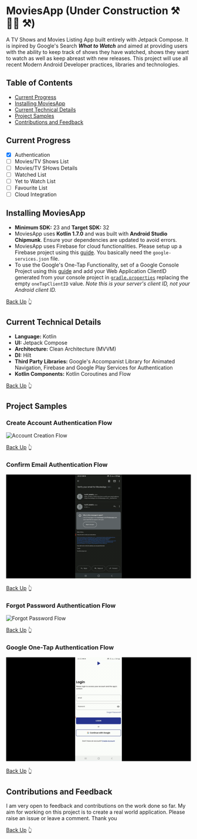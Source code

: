 # MoviesApp (Under Construction :hammer_and_pick: :construction_worker_man: :hammer_and_pick:)
A TV Shows and Movies Listing App built entirely with Jetpack Compose. It is inpired by Google's Search ***What to Watch*** and aimed at providing users with the ability to keep track of shows they have watched, shows they want to watch as well as keep abreast with new releases.
This project will use all recent Modern Android Developer practices, libraries and technologies.

## Table of Contents
- [Current Progress](https://github.com/jilhenryx/MoviesApp#current-progress)
- [Installing MoviesApp](https://github.com/jilhenryx/MoviesApp#installing-moviesapp)
- [Current Technical Details](https://github.com/jilhenryx/MoviesApp#current-technical-details)
- [Project Samples](https://github.com/jilhenryx/MoviesApp#project-samples)
- [Contributions and Feedback](https://github.com/jilhenryx/MoviesApp#contributions-and-feedback)


## Current Progress
- [x] Authentication
- [ ] Movies/TV Shows List
- [ ] Movies/TV SHows Details
- [ ] Watched List
- [ ] Yet to Watch List
- [ ] Favourite List
- [ ] Cloud Integration

## Installing MoviesApp
- **Minimum SDK:** 23 and **Target SDK:** 32
- MoviesApp uses **Kotlin 1.7.0** and was built with **Android Studio Chipmunk**. Ensure your dependencies are updated to avoid errors.
- MoviesApp uses Firebase for cloud functionalities. Please setup up a Firebase project using this [guide](https://firebase.google.com/docs/android/setup). You basically need the `google-services.json` file.
- To use the Google's One-Tap Functionality, set of a Google Console Project using this [guide](https://developers.google.com/identity/one-tap/android/get-started) and add your Web Application ClientID generated from your console project in [`gradle.properties`](https://github.com/jilhenryx/MoviesApp/blob/authentication/gradle.properties) replacing the empty `oneTapClientID` value.
*Note this is your server's client ID, not your Android client ID.*

[Back Up](https://github.com/jilhenryx/MoviesApp#table-of-contents) :point_up_2:

## Current Technical Details
- **Language:** Kotlin
- **UI:** Jetpack Compose
- **Architecture:** Clean Architecture (MVVM)
- **DI:** Hilt
- **Third Party Libraries:** Google's Accompanist Library for Animated Navigation, Firebase and Google Play Services for Authentication
- **Kotlin Components:** Kotlin Coroutines and Flow

[Back Up](https://github.com/jilhenryx/MoviesApp#table-of-contents) :point_up_2:

## Project Samples
### Create Account Authentication Flow
![Account Creation Flow](/gitmedia/MoviesApp-Create-Flow.gif)

[Back Up](https://github.com/jilhenryx/MoviesApp#table-of-contents) :point_up_2:

### Confirm Email Authentication Flow
![Confrim Email Flow](/gitmedia/MoviesApp-Confirm-Email-Flow.gif)

[Back Up](https://github.com/jilhenryx/MoviesApp#table-of-contents) :point_up_2:

### Forgot Password Authentication Flow
![Forgot Password Flow](/gitmedia/MoviesApp-Forgot-Password-Flow.gif)

[Back Up](https://github.com/jilhenryx/MoviesApp#table-of-contents) :point_up_2:

### Google One-Tap Authentication Flow
![Google One-Tap Flow](/gitmedia/MoviesApp-Google-Login-Flow.gif)

[Back Up](https://github.com/jilhenryx/MoviesApp#table-of-contents) :point_up_2:

## Contributions and Feedback
I am very open to feedback and contributions on the work done so far. My aim for working on this project is to create a real world application. Please raise an issue or leave a comment. Thank you

[Back Up](https://github.com/jilhenryx/MoviesApp#table-of-contents) :point_up_2:

